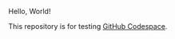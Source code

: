 Hello, World!

This repository is for testing [GitHub Codespace](https://github.com/features/codespaces).
